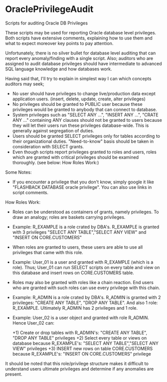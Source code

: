 # OraclePrivilegeAudit
Scripts for auditing Oracle DB Privileges

These scripts may be used for reporting Oracle database level privileges. 
Both scripts have extensive comments, explaining how to use them and what to expect moreover key points to pay attention.

Unfortunately, there is no silver bullet for database level auditing that can report every anomaly/finding with a single script. Also; auditors who are assigned to audit database privileges should have intermediate to advanced SQL language knowledge and how databases work. 

Having said that, I'll try to explain in simplest way I can which concepts auditors may seek;
+ No user should have privileges to change live/production data except application users. (insert, delete, update, create, alter privileges)
+ No privileges should be granted to PUBLIC user because these privileges would be granted to anybody that can connect to database.
+ System privileges such as "SELECT ANY ...", "INSERT ANY ...", "CRATE ANY ..." containing ANY clauses should not be granted to users because they will let their users run these privileges database-wide. This is generally against segregation of duties.
+ Users should be granted SELECT privileges only for tables according to their organizational duties. "Need-to-know" basis should be taken in consideration with SELECT grants.
+ Even though scripts report privileges granted to roles and users, roles which are granted with critical privileges should be examined thoroughly. (see below: How Roles Work:)

Some Notes:
- If you encounter a privilege that you don't know, simply google it like "FLASHBACK DATABASE oracle privilege". You can also use links in script comments.

How Roles Work:
+ Roles can be understood as containers of grants, namely privileges. To draw an analogy; roles are baskets carrying privileges. 
 + Example: R_EXAMPLE is a role crated by DBA's. R_EXAMPLE is granted with 3 privileges "SELECT ANY TABLE","SELECT ANY VIEW" and "INSERT ON CORE.CUSTOMERS"

+ When roles are granted to users, these users are able to use all privileges that came with this role.
 + Example: User_01 is a user and granted with R_EXAMPLE (which is a role). Thus; User_01 can run SELECT scripts on every table and view on this database and insert rows on CORE.CUSTOMERS table.
 
+ Roles may also be granted with roles like a chain reaction. End users who are granted with such roles can use every privilege with this chain.
 + Example: R_ADMIN is a role crated by DBA's. R_ADMIN is granted with 2 privileges: "CREATE ANY TABLE", "DROP ANY TABLE". And also 1 role: R_EXAMPLE. Ultimately R_ADMIN has 2 privileges and 1 role.
 + Example: User_02 is a user object and granted with role R_ADMIN. Hence User_02 can:
   
   +1) Create or drop tables with R_ADMIN's: "CREATE ANY TABLE", "DROP ANY TABLE" privileges
   +2) Select every table or views on database because R_EXAMPLE's: "SELECT ANY TABLE","SELECT ANY VIEW" privileges
   +3) INSERT new rows on table CORE.CUSTOMERS because R_EXAMPLE's: "INSERT ON CORE.CUSTOMERS" privilege
   
It should be noted that this role/privilege structure makes it difficult to understand users ultimate privileges and determine if any anomalies are present.
